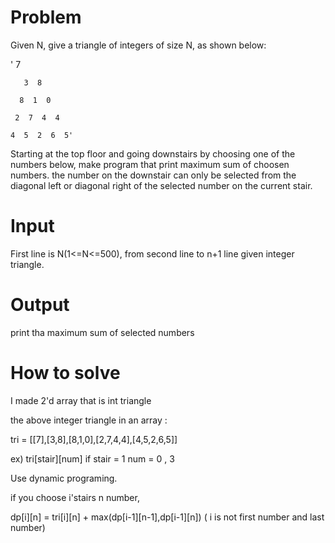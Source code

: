 # Problem
Given N, give a triangle of integers of size N, as shown below:

'
        7
        
       3  8
       
      8  1  0
      
     2  7  4  4
     
    4  5  2  6  5'

Starting at the top floor and going downstairs by choosing one of the numbers below, make program that print maximum sum of choosen numbers. the number on the downstair can only be selected from the diagonal left or diagonal right of the selected number on the current stair.

# Input
First line is N(1<=N<=500), from second line to n+1 line given integer triangle.

# Output
print tha maximum sum of selected numbers

# How to solve

I made 2'd array that is int triangle

the above integer triangle in an array :
 
 tri = [[7],[3,8],[8,1,0],[2,7,4,4],[4,5,2,6,5]]

ex) tri[stair][num]  if stair = 1 num = 0 , 3

Use dynamic programing.

if you choose i'stairs n number, 

dp[i][n] = tri[i][n] + max(dp[i-1][n-1],dp[i-1][n]) ( i is not first number and last number)

